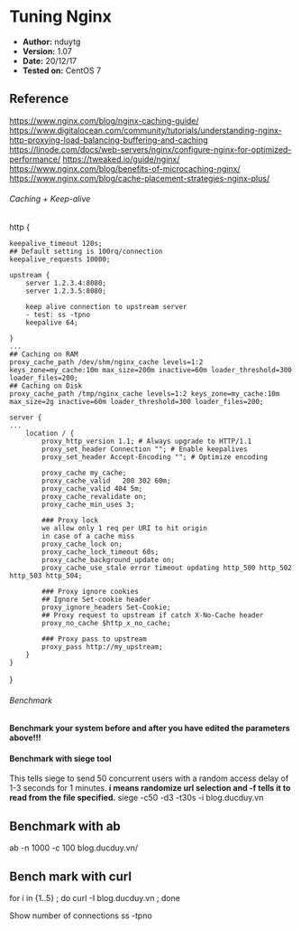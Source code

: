 # Tuning Nginx

- **Author:** nduytg
- **Version:** 1.07
- **Date:** 20/12/17
- **Tested on:** CentOS 7

## Reference
https://www.nginx.com/blog/nginx-caching-guide/
https://www.digitalocean.com/community/tutorials/understanding-nginx-http-proxying-load-balancing-buffering-and-caching
https://linode.com/docs/web-servers/nginx/configure-nginx-for-optimized-performance/
https://tweaked.io/guide/nginx/
https://www.nginx.com/blog/benefits-of-microcaching-nginx/
https://www.nginx.com/blog/cache-placement-strategies-nginx-plus/

###### Caching + Keep-alive
http {

	keepalive_timeout 120s;
	## Default setting is 100rq/connection
	keepalive_requests 10000;

	upstream {
		server 1.2.3.4:8080;
		server 1.2.3.5:8080;

		keep alive connection to upstream server
		- test: ss -tpno
		keepalive 64;

	}
	...
	## Caching on RAM
	proxy_cache_path /dev/shm/nginx_cache levels=1:2 keys_zone=my_cache:10m max_size=200m inactive=60m loader_threshold=300 loader_files=200;
	## Caching on Disk
	proxy_cache_path /tmp/nginx_cache levels=1:2 keys_zone=my_cache:10m max_size=2g inactive=60m loader_threshold=300 loader_files=200;

	server {
    ...
		location / {
			proxy_http_version 1.1; # Always upgrade to HTTP/1.1
			proxy_set_header Connection ""; # Enable keepalives
			proxy_set_header Accept-Encoding ""; # Optimize encoding

			proxy_cache my_cache;
			proxy_cache_valid	200 302 60m;
			proxy_cache_valid 404 5m;
			proxy_cache_revalidate on;
			proxy_cache_min_uses 3;

			### Proxy lock
			we allow only 1 req per URI to hit origin
			in case of a cache miss
			proxy_cache_lock on;
			proxy_cache_lock_timeout 60s;
			proxy_cache_background_update on;
			proxy_cache_use_stale error timeout updating http_500 http_502 http_503 http_504;

			### Proxy ignore cookies
			## Ignore Set-cookie header
			proxy_ignore_headers Set-Cookie;
			## Proxy request to upstream if catch X-No-Cache header
			proxy_no_cache $http_x_no_cache;

			### Proxy pass to upstream
			proxy_pass http://my_upstream;
		}
	}

}
###### Benchmark
#### Benchmark your system before and after you have edited the parameters above!!!

#### Benchmark with siege tool
This tells siege to send 50 concurrent users with a random access delay
of 1-3 seconds for 1 minutes.
**i means randomize url selection and -f tells it to read from the file specified.**
siege -c50 -d3 -t30s -i blog.ducduy.vn

## Benchmark with ab
ab -n 1000 -c 100 blog.ducduy.vn/

## Bench mark with curl
for i in {1..5} ; do curl -I blog.ducduy.vn ; done

Show number of connections
ss -tpno
